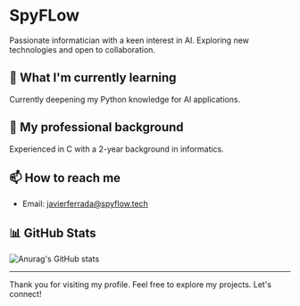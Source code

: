 # SpyFLow

Passionate informatician with a keen interest in AI. Exploring new technologies and open to collaboration.

## 🌱 What I'm currently learning

Currently deepening my Python knowledge for AI applications.

## 💼 My professional background

Experienced in C with a 2-year background in informatics.

## 📫 How to reach me

- Email: javierferrada@spyflow.tech

## 📊 GitHub Stats

![Anurag's GitHub stats](https://github-readme-stats.vercel.app/api?username=spyflow&show_icons=true&theme=gruvbox)

---

Thank you for visiting my profile. Feel free to explore my projects. Let's connect!
